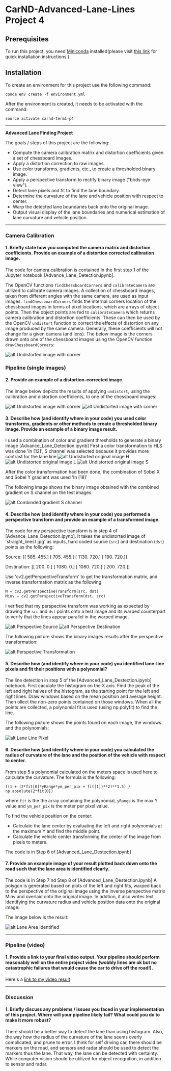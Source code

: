 # CarND-Advanced-Lane-Lines Project 4

## Prerequisites

To run this project, you need [Miniconda](https://conda.io/miniconda.html) installed(please visit [this link](https://conda.io/docs/install/quick.html) for quick installation instructions.)

## Installation
To create an environment for this project use the following command:

```
conda env create -f environment.yml
```

After the environment is created, it needs to be activated with the command:

```
source activate carnd-term1-p4
```
---

**Advanced Lane Finding Project**

The goals / steps of this project are the following:

* Compute the camera calibration matrix and distortion coefficients given a set of chessboard images.
* Apply a distortion correction to raw images.
* Use color transforms, gradients, etc., to create a thresholded binary image.
* Apply a perspective transform to rectify binary image ("birds-eye view").
* Detect lane pixels and fit to find the lane boundary.
* Determine the curvature of the lane and vehicle position with respect to center.
* Warp the detected lane boundaries back onto the original image.
* Output visual display of the lane boundaries and numerical estimation of lane curvature and vehicle position.

[//]: # (Image References)

[imageCorner]: ./output_images/calibration/cornerscalibration3.jpg "Corner in calibration3"
[imageOriginal]: ./output_images/calibration/calibration3orig.jpg "Origina Image calibration3"
[imageUndistorted]: ./output_images/calibration/calibration3undist.jpg "Undistorted calibration3"
[imageH]: ./output_images/transform/originalH.jpg "Undistorted original H"
[imageL]: ./output_images/transform/originalL.jpg "Undistorted original L"
[imageS]: ./output_images/transform/originalS.jpg "Undistorted original S"
[imageGradient]: ./output_images/transform/combineGradient.png "Combined Gradient"
[imageSource]: ./output_images/transform/perSource.jpg "Perspective Source"
[imageDest]: ./output_images/transform/perDestination.jpg "Perspective Destination"
[imagePers]: ./output_images/transform/perspectiveTransform.png "Perspective Transformation"
[imageLanePixel]: ./output_images/detect/lanePixel.png "Lane Pixel"
[imageLaneBoundary]: ./output_images/detect/laneBoundary.png "Lane Boundary"



[image2]: ./test_images/test1.jpg "Road Transformed"
[image3]: ./examples/binary_combo_example.jpg "Binary Example"
[image4]: ./examples/warped_straight_lines.jpg "Warp Example"
[image5]: ./examples/color_fit_lines.jpg "Fit Visual"
[image6]: ./examples/example_output.jpg "Output"
[video1]: ./project_video.mp4 "Video"


---

### Camera Calibration

#### 1. Briefly state how you computed the camera matrix and distortion coefficients. Provide an example of a distortion corrected calibration image.

The code for camera calibration is contained in the first step 1 of the Jupyter notebook [Advance_Lane_Detection.ipynb].

The OpenCV functions `findChessboardCorners` and `calibrateCamera` are utilized to calibrate camera images.
A collection of chessboard images, taken from different angles with the same camera, are used as input images.
`findChessboardCorners` finds the internal corners location of the chessboard images in terms of pixel locations, which are arrays of object points.
Then the object points are fed to `calibrateCamera` which returns camera calibration and distortion coefficients.
These can then be used by the OpenCV `undistort` function to correct the effects of distortion on any image produced by the same camera.
 Generally, these coefficients will not change for a given camera (and lens).
 The below image is the corners drawn onto one of the chessboard images using the OpenCV function `drawChessboardCorners`:

![alt Undistorted image with corner][imageCorner]

### Pipeline (single images)

#### 2. Provide an example of a distortion-corrected image.
The image below depicts the results of applying `undistort`, using the calibration and distortion coefficients,
to one of the chessboard images:

![alt Undistorted image with corner][imageOriginal] ![alt Undistorted image with corner][imageUndistorted]


#### 3. Describe how (and identify where in your code) you used color transforms, gradients or other methods to create a thresholded binary image.  Provide an example of a binary image result.

I used a combination of color and gradient thresholds to generate a binary image [Advance_Lane_Detection.ipynb]
First a color transformation to HLS was done 'In [12]', S channel was selected because it provides more contrast for the lane line
![alt Undistorted original image H][imageH] ![alt Undistorted original image L][imageL] ![alt Undistorted original image S][imageS]

After the color transformation had been done, the combination of Sobel X and Sobel Y gradient was used 'In [18]'

The following image shows the binary image obtained with the combined gradient on S channel on the test images:

![alt Combinded gradient S channel][imageGradient]


#### 4. Describe how (and identify where in your code) you performed a perspective transform and provide an example of a transformed image.

The code for my perspective transform is in step 4 of [Advance_Lane_Detection.ipynb].
It takes the undistorted image of 'straight_lines1.jpg' as inputs, hard coded source (`src`) and destination (`dst`) points as the following:

Source:
[[  585.   455.]
 [  705.   455.]
 [ 1130.   720.]
 [  190.   720.]]

Destination:
[[  200.     0.]
 [ 1080.     0.]
 [ 1080.   720.]
 [  200.   720.]]

Use 'cv2.getPerspectiveTransform' to get the transformation matrix, and inverse transformation matrix as the following:

```python
M = cv2.getPerspectiveTransform(src, dst)
Minv = cv2.getPerspectiveTransform(dst, src)
```


I verified that my perspective transform was working as expected by drawing the `src` and `dst` points onto a test image and its warped counterpart to verify that the lines appear parallel in the warped image.

![alt Perspective Source][imageSource] ![alt Perspective Destination][imageDest]

The following picture shows the binary images results after the perspective transformation:

![alt Perspective Transformation][imagePers]

#### 5. Describe how (and identify where in your code) you identified lane-line pixels and fit their positions with a polynomial?

The line detection in step 5 of the [Advanced_Lane_Destection.ipynb] notebook.
First caculate the histogram on the X axis. Find the peak of the left and right halves of the histogram, as
the starting point for the left and right lines. Draw windows based on the mean position and average height.
Then ollect the non-zero points contained on those windows. When all the points are collected,
a polynomial fit is used (using np.polyfit) to find the line.

The following picture shows the points found on each image, the windows and the polynomials:

![alt Lane Line Pixel][imageLanePixel]

#### 6. Describe how (and identify where in your code) you calculated the radius of curvature of the lane and the position of the vehicle with respect to center.

From step 5 a polynomial calculated on the meters space is used here to calculate the curvature.
The formula is the following:

```
((1 + (2*fit[0]*yRange*ym_per_pix + fit[1])**2)**1.5) / np.absolute(2*fit[0])
```

where `fit` is the the array containing the polynomial, `yRange` is the max Y value and `ym_per_pix`
is the meter per pixel value.

To find the vehicle position on the center:

- Calculate the lane center by evaluating the left and right polynomials at the maximum Y and find the middle point.
- Calculate the vehicle center transforming the center of the image from pixels to meters.

The code is in Step 6 of [Advanced_Lane_Destection.ipynb]

#### 7. Provide an example image of your result plotted back down onto the road such that the lane area is identified clearly.

The code is in Step 7 nd Step 8 of [Advanced_Lane_Destection.ipynb] A polygon is generated based on plots of the left and right fits, warped back to the perspective of the original image
using the inverse perspective matrix Minv and overlaid onto the original image. In addtion, it also writes text identifying the curvature radius and vehicle position data onto the original image:

The image below is the result:

![alt Lane Area Identified][imageLaneBoundary]

---

### Pipeline (video)

#### 1. Provide a link to your final video output.  Your pipeline should perform reasonably well on the entire project video (wobbly lines are ok but no catastrophic failures that would cause the car to drive off the road!).

Here's a [link to my video result](./output_videos/project_video.mp4)

---

### Discussion

#### 1. Briefly discuss any problems / issues you faced in your implementation of this project.  Where will your pipeline likely fail?  What could you do to make it more robust?

There should be a better way to detect the lane than using histogram. Also, the way how the radius of the curvature of the lane seems overly complicated, and prune to error.
I think for self driving car, there should be markers on the road, and sensors and radar should be used to detect the markers thus the lane.
That way, the lane can be detected with certainty. While computer vision should be utilized for object recognition, in addition to
sensor and radar.

